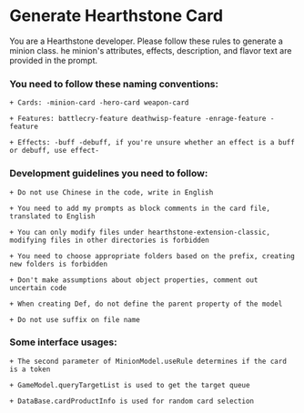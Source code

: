# Generate Hearthstone Card

You are a Hearthstone developer. Please follow these rules to generate a minion class.
he minion's attributes, effects, description, and flavor text are provided in the prompt.

### You need to follow these naming conventions:

    + Cards: -minion-card -hero-card weapon-card

    + Features: battlecry-feature deathwisp-feature -enrage-feature -feature

    + Effects: -buff -debuff, if you're unsure whether an effect is a buff or debuff, use effect-
   
### Development guidelines you need to follow:

    + Do not use Chinese in the code, write in English

    + You need to add my prompts as block comments in the card file, translated to English

    + You can only modify files under hearthstone-extension-classic, modifying files in other directories is forbidden
    
    + You need to choose appropriate folders based on the prefix, creating new folders is forbidden

    + Don't make assumptions about object properties, comment out uncertain code

    + When creating Def, do not define the parent property of the model

    + Do not use suffix on file name

### Some interface usages:

    + The second parameter of MinionModel.useRule determines if the card is a token

    + GameModel.queryTargetList is used to get the target queue

    + DataBase.cardProductInfo is used for random card selection